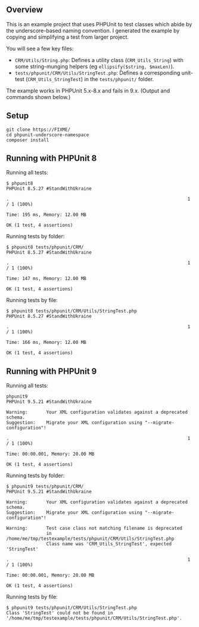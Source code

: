 ## Overview

This is an example project that uses PHPUnit to test classes which abide by the underscore-based naming convention.
I generated the example by copying and simplifying a test from larger project.

You will see a few key files:

* `CRM/Utils/String.php`: Defines a utility class (`CRM_Utils_String`) with some string-munging helpers (eg `ellipsify($string, $maxLen)`).
* `tests/phpunit/CRM/Utils/StringTest.php`: Defines a corresponding unit-test (`CRM_Utils_StringTest`) in the `tests/phpunit/` folder.

The example works in PHPUnit 5.x-8.x and fails in 9.x. (Output and commands shown below.)

## Setup

```
git clone https://FIXME/
cd phpunit-underscore-namespace
composer install
```

## Running with PHPUnit 8 

Running all tests:

```
$ phpunit8
PHPUnit 8.5.27 #StandWithUkraine

.                                                                   1 / 1 (100%)

Time: 195 ms, Memory: 12.00 MB

OK (1 test, 4 assertions)
```

Running tests by folder:

```
$ phpunit8 tests/phpunit/CRM/
PHPUnit 8.5.27 #StandWithUkraine

.                                                                   1 / 1 (100%)

Time: 147 ms, Memory: 12.00 MB

OK (1 test, 4 assertions)
```

Running tests by file:

```
$ phpunit8 tests/phpunit/CRM/Utils/StringTest.php
PHPUnit 8.5.27 #StandWithUkraine

.                                                                   1 / 1 (100%)

Time: 166 ms, Memory: 12.00 MB

OK (1 test, 4 assertions)
```

## Running with PHPUnit 9

Running all tests:

```
phpunit9
PHPUnit 9.5.21 #StandWithUkraine

Warning:       Your XML configuration validates against a deprecated schema.
Suggestion:    Migrate your XML configuration using "--migrate-configuration"!

.                                                                   1 / 1 (100%)

Time: 00:00.001, Memory: 20.00 MB

OK (1 test, 4 assertions)
```

Running tests by folder:

```
$ phpunit9 tests/phpunit/CRM/
PHPUnit 9.5.21 #StandWithUkraine

Warning:       Your XML configuration validates against a deprecated schema.
Suggestion:    Migrate your XML configuration using "--migrate-configuration"!

Warning:       Test case class not matching filename is deprecated
               in /home/me/tmp/testexample/tests/phpunit/CRM/Utils/StringTest.php
               Class name was 'CRM_Utils_StringTest', expected 'StringTest'

.                                                                   1 / 1 (100%)

Time: 00:00.001, Memory: 20.00 MB

OK (1 test, 4 assertions)
```

Running tests by file:

```
$ phpunit9 tests/phpunit/CRM/Utils/StringTest.php
Class 'StringTest' could not be found in '/home/me/tmp/testexample/tests/phpunit/CRM/Utils/StringTest.php'.
```
